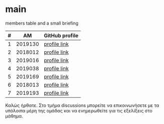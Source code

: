 # main
members table and a small briefing

| # | ΑΜ | GitHub profile |
| -- | -- | -- |
| 1 | 2019130 | [profile link](https://github.com/vasilis22) |
| 2 | 2018012 | [profile link](https://github.com/chrislach1) |
| 3 | 2019016 | [profile link](https://github.com/Thomasth01) |
| 4 | 2019038 | [profile link](https://github.com/p19loli) |
| 5 | 2019169 | [profile link](https://github.com/TaniaStoupi) |
| 6 | 2018013 | [profile link](https://github.com/giormaster) |
| 7 | 2019193 | [profile link](https://github.com/TheodorosKontos) |


Καλώς ήρθατε. Στο τμήμα discussions μπορείτε να επικοινωνήσετε με τα υπόλοιπα μέρη της ομάδας και να ενημερωθείτε για τις εξελίξεις στο μάθημα. 
